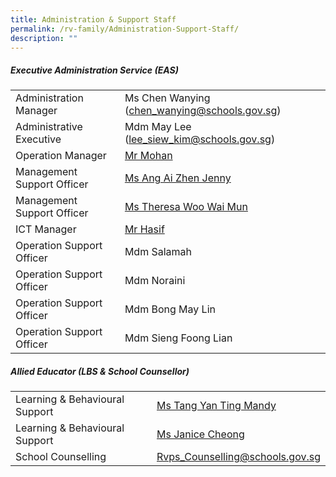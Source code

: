 ```yaml
---
title: Administration & Support Staff
permalink: /rv-family/Administration-Support-Staff/
description: ""
---
```

##### Executive Administration Service (EAS)
|  |  |
|---|---|
| Administration Manager | Ms Chen Wanying (chen_wanying@schools.gov.sg) |
| Administrative Executive | Mdm May Lee (lee_siew_kim@schools.gov.sg)|
| Operation Manager | [Mr Mohan](chandramohan_arumugam@schools.gov.sg) |
| Management Support Officer | [Ms Ang Ai Zhen Jenny](ang_aizhen@schools.gov.sg) |
| Management Support Officer | [Ms Theresa Woo Wai Mun ](theresa_woo_wai_mun@schools.gov.sg)|
| ICT Manager | [Mr Hasif](muhammad_hasif_mohd_hanifah@moe.edu.sg) |
| Operation Support Officer | Mdm Salamah |
| Operation Support Officer | Mdm Noraini |
| Operation Support Officer | Mdm Bong May Lin |
| Operation Support Officer | Mdm Sieng Foong Lian |

##### Allied Educator (LBS & School Counsellor)

|  |  |
|---|---|
| Learning & Behavioural Support |  [ Ms Tang Yan Ting Mandy ](tang_yan_ting_mandy@schools.gov.sg)|
| Learning & Behavioural Support |   [Ms Janice Cheong ](cheong_qian_hua@schools.gov.sg)|
| School Counselling  |  [Rvps_Counselling@schools.gov.sg](Rvps_Counselling@schools.gov.sg) |